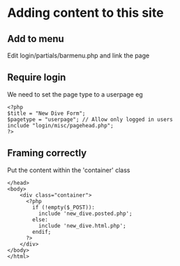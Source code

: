 # Adding content to this site

## Add to menu
Edit login/partials/barmenu.php and link the page

## Require login
We need to set the page type to a userpage eg

```
<?php
$title = "New Dive Form";
$pagetype = "userpage"; // Allow only logged in users
include "login/misc/pagehead.php";
?>
```

## Framing correctly
Put the content within the 'container' class

```
</head>
<body>
    <div class="container">
      <?php
        if (!empty($_POST)):
          include 'new_dive.posted.php';
        else:
          include 'new_dive.html.php';
        endif;
      ?>
    </div>
</body>
</html>
```

